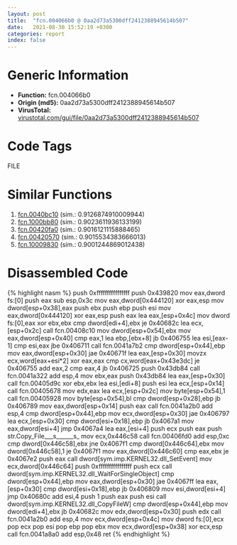 ```yaml
---
layout: post
title:  "fcn.004066b0 @ 0aa2d73a5300dff2412388945614b507"
date:   2021-08-30 15:52:19 +0300
categories: report
index: false
---
```


# Generic Information
- **Function:** fcn.004066b0
- **Origin (md5):** 0aa2d73a5300dff2412388945614b507
- **VirusTotal:** [virustotal.com/gui/file/0aa2d73a5300dff2412388945614b507][virustotal_ref]

# Code Tags
<span class="tag" id="FILE">FILE</span>


# Similar Functions

1. [fcn.0040bc10][similar_1_ref] (sim.: 0.9126874910009944)
2. [fcn.1000bb80][similar_2_ref] (sim.: 0.9023611936133199)
3. [fcn.00420fa0][similar_3_ref] (sim.: 0.9016121115888465)
4. [fcn.00420570][similar_4_ref] (sim.: 0.9015534383666013)
5. [fcn.10009830][similar_5_ref] (sim.: 0.9001244869012438)


# Disassembled Code

{% highlight nasm %}
push 0xffffffffffffffff
push 0x439820
mov eax,dword fs:[0]
push eax
sub esp,0x3c
mov eax,dword[0x444120]
xor eax,esp
mov dword[esp+0x38],eax
push ebx
push ebp
push esi
mov eax,dword[0x444120]
xor eax,esp
push eax
lea eax,[esp+0x4c]
mov dword fs:[0],eax
xor ebx,ebx
cmp dword[edi+4],ebx
je 0x40682c
lea ecx,[esp+0x2c]
call fcn.00408c10
mov dword[esp+0x54],ebx
mov eax,dword[esp+0x40]
cmp eax,1
lea ebp,[ebx+8]
jb 0x406755
lea esi,[eax-1]
cmp esi,eax
jbe 0x406711
call fcn.0041a7b2
cmp dword[esp+0x44],ebp
mov eax,dword[esp+0x30]
jae 0x40671f
lea eax,[esp+0x30]
movzx ecx,word[eax+esi*2]
xor eax,eax
cmp cx,word[eax+0x43e3dc]
je 0x406755
add eax,2
cmp eax,4
jb 0x406725
push 0x43db84
call fcn.0041a322
add esp,4
mov ebx,eax
push 0x43db84
lea eax,[esp+0x30]
call fcn.00405d9c
xor ebx,ebx
lea esi,[edi+8]
push esi
lea ecx,[esp+0x14]
call fcn.00405678
mov edx,eax
lea ecx,[esp+0x2c]
mov byte[esp+0x54],1
call fcn.00405928
mov byte[esp+0x54],bl
cmp dword[esp+0x28],ebp
jb 0x406789
mov eax,dword[esp+0x14]
push eax
call fcn.0041a2b0
add esp,4
cmp dword[esp+0x44],ebp
mov ecx,dword[esp+0x30]
jae 0x406797
lea ecx,[esp+0x30]
cmp dword[esi+0x18],ebp
jb 0x4067a1
mov eax,dword[esi+4]
jmp 0x4067a4
lea eax,[esi+4]
push ecx
push eax
push str.Copy_File___s______s_
mov ecx,0x446c58
call fcn.00406fd0
add esp,0xc
cmp dword[0x446c58],ebx
jne 0x4067f1
cmp dword[0x446c64],ebx
mov dword[0x446c58],1
je 0x4067f1
mov eax,dword[0x446c60]
cmp eax,ebx
je 0x4067e2
push eax
call dword[sym.imp.KERNEL32.dll_SetEvent]
mov ecx,dword[0x446c64]
push 0xffffffffffffffff
push ecx
call dword[sym.imp.KERNEL32.dll_WaitForSingleObject]
cmp dword[esp+0x44],ebp
mov eax,dword[esp+0x30]
jae 0x4067ff
lea eax,[esp+0x30]
cmp dword[esi+0x18],ebp
jb 0x406809
mov esi,dword[esi+4]
jmp 0x40680c
add esi,4
push 1
push eax
push esi
call dword[sym.imp.KERNEL32.dll_CopyFileW]
cmp dword[esp+0x44],ebp
mov dword[edi+4],ebx
jb 0x40682c
mov edx,dword[esp+0x30]
push edx
call fcn.0041a2b0
add esp,4
mov ecx,dword[esp+0x4c]
mov dword fs:[0],ecx
pop ecx
pop esi
pop ebp
pop ebx
mov ecx,dword[esp+0x38]
xor ecx,esp
call fcn.0041a8a0
add esp,0x48
ret
{% endhighlight %}


[similar_1_ref]: /report/fcn.0040bc10@0aa2d73a5300dff2412388945614b507
[similar_2_ref]: /report/fcn.1000bb80@4c3818fdf32d89a09257dbc9d3e142ea
[similar_3_ref]: /report/fcn.00420fa0@be7fba7cc724acf4ae2900d99e0fc9c3
[similar_4_ref]: /report/fcn.00420570@be7fba7cc724acf4ae2900d99e0fc9c3
[similar_5_ref]: /report/fcn.10009830@4c3818fdf32d89a09257dbc9d3e142ea
[virustotal_ref]: https://www.virustotal.com/gui/file/0aa2d73a5300dff2412388945614b507